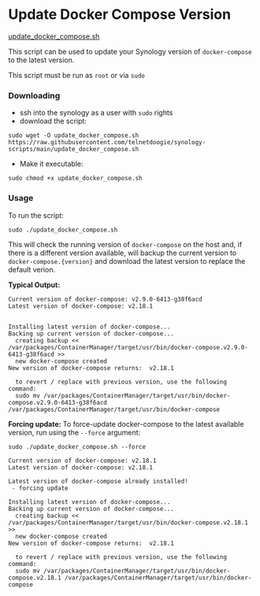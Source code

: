 # Update Docker Compose Version
[update_docker_compose.sh](./update_docker_compose.sh)

This script can be used to update your Synology version of `docker-compose` to the latest version.

This script must be run as `root` or via `sudo`

### Downloading

* ssh into the synology as a user with `sudo` rights
* download the script:
```
sudo wget -O update_docker_compose.sh https://raw.githubusercontent.com/telnetdoogie/synology-scripts/main/update_docker_compose.sh
```
* Make it executable:
```
sudo chmod +x update_docker_compose.sh
```

### Usage

To run the script:

```
sudo ./update_docker_compose.sh 
```

This will check the running version of `docker-compose` on the host and, if there is a different version available, will backup the current version to `docker-compose.{version}` and download the latest version to replace the default verion.

**Typical Output:**
```
Current version of docker-compose: v2.9.0-6413-g38f6acd
Latest version of docker-compose: v2.18.1


Installing latest version of docker-compose...
Backing up current version of docker-compose...
  creating backup << /var/packages/ContainerManager/target/usr/bin/docker-compose.v2.9.0-6413-g38f6acd >>
  new docker-compose created
New version of docker-compose returns:  v2.18.1

  to revert / replace with previous version, use the following command:
  sudo mv /var/packages/ContainerManager/target/usr/bin/docker-compose.v2.9.0-6413-g38f6acd /var/packages/ContainerManager/target/usr/bin/docker-compose

```

**Forcing update:**
To force-update docker-compose to the latest available version, run using the `--force` argument:

`sudo ./update_docker_compose.sh --force`
```
Current version of docker-compose: v2.18.1
Latest version of docker-compose: v2.18.1

Latest version of docker-compose already installed!
 - forcing update

Installing latest version of docker-compose...
Backing up current version of docker-compose...
  creating backup << /var/packages/ContainerManager/target/usr/bin/docker-compose.v2.18.1 >>
  new docker-compose created
New version of docker-compose returns:  v2.18.1

  to revert / replace with previous version, use the following command:
  sudo mv /var/packages/ContainerManager/target/usr/bin/docker-compose.v2.18.1 /var/packages/ContainerManager/target/usr/bin/docker-compose
```
